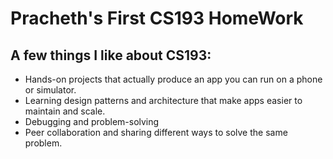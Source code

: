 # Pracheth's First CS193 HomeWork

## A few things I like about CS193:
- Hands-on projects that actually produce an app you can run on a phone or simulator.
- Learning design patterns and architecture that make apps easier to maintain and scale.
- Debugging and problem-solving
- Peer collaboration and sharing different ways to solve the same problem.

